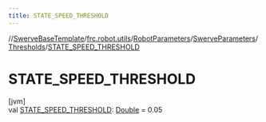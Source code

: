 ```yaml
---
title: STATE_SPEED_THRESHOLD
---
```

//[SwerveBaseTemplate](../../../../../index.html)/[frc.robot.utils](../../../index.html)/[RobotParameters](../../index.html)/[SwerveParameters](../index.html)/[Thresholds](index.html)/[STATE_SPEED_THRESHOLD](-s-t-a-t-e_-s-p-e-e-d_-t-h-r-e-s-h-o-l-d.html)



# STATE_SPEED_THRESHOLD



[jvm]\
val [STATE_SPEED_THRESHOLD](-s-t-a-t-e_-s-p-e-e-d_-t-h-r-e-s-h-o-l-d.html): [Double](https://kotlinlang.org/api/latest/jvm/stdlib/kotlin/-double/index.html) = 0.05




